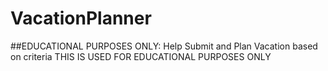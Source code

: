 # VacationPlanner
##EDUCATIONAL PURPOSES ONLY: Help Submit and Plan Vacation based on criteria
THIS IS USED FOR EDUCATIONAL PURPOSES ONLY
